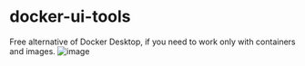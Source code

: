 # docker-ui-tools

Free alternative of Docker Desktop, if you need to work only with containers and images.
![image](https://github.com/DmitriyW/docker-ui-tools/assets/28198044/a0bc28ac-4b4c-4ce1-9b17-44470b152c32)
